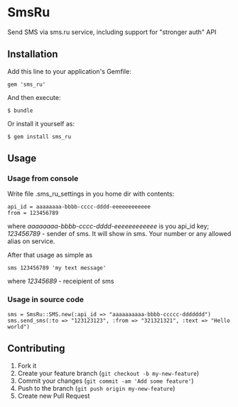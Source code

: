 # SmsRu

  Send SMS via sms.ru service, including support for "stronger auth" API

## Installation

Add this line to your application's Gemfile:

    gem 'sms_ru'

And then execute:

    $ bundle

Or install it yourself as:

    $ gem install sms_ru

## Usage

### Usage from console

Write file .sms_ru_settings in you home dir with contents:

    api_id = aaaaaaaa-bbbb-cccc-dddd-eeeeeeeeeeee
    from = 123456789

where *aaaaaaaa-bbbb-cccc-dddd-eeeeeeeeeeee* is you api_id key; *123456789* - sender of sms. It will show in sms.
Your number or any allowed alias on service.

After that usage as simple as

    sms 123456789 'my text message'

where *12345689* - receipient of sms

### Usage in source code

    sms = SmsRu::SMS.new(:api_id => "aaaaaaaaaa-bbbb-ccccc-ddddddd")
    sms.send_sms(:to => "123123123", :from => "321321321", :text => "Hello world")

## Contributing

1. Fork it
2. Create your feature branch (`git checkout -b my-new-feature`)
3. Commit your changes (`git commit -am 'Add some feature'`)
4. Push to the branch (`git push origin my-new-feature`)
5. Create new Pull Request
